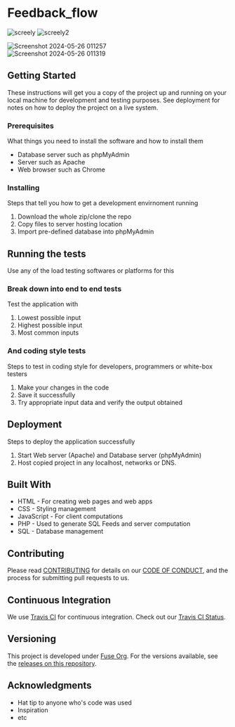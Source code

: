 # Feedback_flow
![screely](https://github.com/Najeeb23/Feedback_flow/assets/147949985/f5c440c0-3d5e-4dcd-b989-e57bbcd12426)
![screely2](https://github.com/Najeeb23/Feedback_flow/assets/147949985/498e1b8c-2558-40d0-92c1-67f60b175780)



![Screenshot 2024-05-26 011257](https://github.com/Najeeb23/Feedback_flow/assets/147949985/3087fdad-fa44-4b24-87a3-2f9be411f152)
<br>
![Screenshot 2024-05-26 011319](https://github.com/Najeeb23/Feedback_flow/assets/147949985/e66838b6-e338-45c5-a709-fbce27413e46)


## Getting Started

These instructions will get you a copy of the project up and running on your local machine for development and testing purposes. See deployment for notes on how to deploy the project on a live system.

### Prerequisites

What things you need to install the software and how to install them

* Database server such as phpMyAdmin
* Server such as Apache
* Web browser such as Chrome

### Installing

Steps that tell you how to get a development envirnoment running

1. Download the whole zip/clone the repo
2. Copy files to server hosting location
3. Import pre-defined database into phpMyAdmin

## Running the tests

Use any of the load testing softwares or platforms for this

### Break down into end to end tests

Test the application with

1. Lowest possible input
2. Highest possible input
3. Most common inputs

### And coding style tests

Steps to test in coding style for developers, programmers or white-box testers

1. Make your changes in the code
2. Save it successfully
3. Try appropriate input data and verify the output obtained

## Deployment

Steps to deploy the application successfully

1. Start Web server (Apache) and Database server (phpMyAdmin)
2. Host copied project in any localhost, networks or DNS.

## Built With

* HTML - For creating web pages and web apps
* CSS - Styling management
* JavaScript - For client computations
* PHP - Used to generate SQL Feeds and server computation
* SQL - Database management

## Contributing

Please read [CONTRIBUTING](CONTRIBUTING.md) for details on our [CODE OF CONDUCT](CODE_OF_CONDUCT.md), and the process for submitting pull requests to us.

## Continuous Integration

We use [Travis CI](https://travis-ci.com/) for continuous integration. Check out our [Travis CI Status](https://travis-ci.org/FuseOrg/Feedie).

## Versioning

This project is developed under [Fuse Org](https://github.com/FuseOrg). For the versions available, see the [releases on this repository](https://github.com/FuseOrg/Feedie/releases). 


## Acknowledgments

* Hat tip to anyone who's code was used
* Inspiration
* etc
